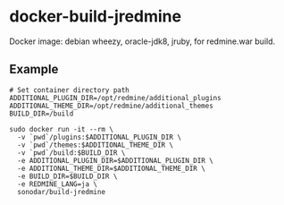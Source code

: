 # docker-build-jredmine

Docker image: debian wheezy, oracle-jdk8, jruby, for redmine.war build.

## Example

```shell
# Set container directory path
ADDITIONAL_PLUGIN_DIR=/opt/redmine/additional_plugins
ADDITIONAL_THEME_DIR=/opt/redmine/additional_themes
BUILD_DIR=/build

sudo docker run -it --rm \
  -v `pwd`/plugins:$ADDITIONAL_PLUGIN_DIR \
  -v `pwd`/themes:$ADDITIONAL_THEME_DIR \
  -v `pwd`/build:$BUILD_DIR \
  -e ADDITIONAL_PLUGIN_DIR=$ADDITIONAL_PLUGIN_DIR \
  -e ADDITIONAL_THEME_DIR=$ADDITIONAL_THEME_DIR \
  -e BUILD_DIR=$BUILD_DIR \
  -e REDMINE_LANG=ja \
  sonodar/build-jredmine
```

